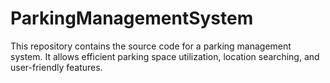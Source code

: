 # ParkingManagementSystem
This repository contains the source code for a parking management system. It allows efficient parking space utilization, location searching, and user-friendly features.
